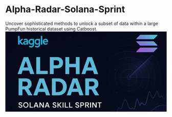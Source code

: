 # Alpha-Radar-Solana-Sprint
Uncover sophisticated methods to unlock a subset of data within a large PumpFun historical dataset using Catboost.
![cover image](https://github.com/Ishita95-harvard/Alpha-Radar-Solana-Sprint/blob/main/header%20(7).png)
